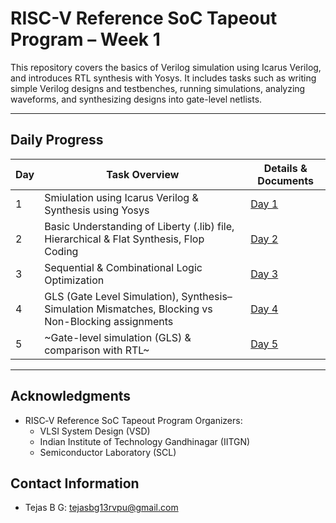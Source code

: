 # RISC-V Reference SoC Tapeout Program – Week 1

This repository covers the basics of Verilog simulation using Icarus Verilog, and introduces RTL synthesis with Yosys. It includes tasks such as writing simple Verilog designs and testbenches, running simulations, analyzing waveforms, and synthesizing designs into gate-level netlists.

---

## Daily Progress

| Day | Task Overview                                    | Details & Documents         |
|-----|--------------------------------------------------|-----------------------------|
| 1   | Smiulation using Icarus Verilog & Synthesis using Yosys   | [Day 1](./Day-01/Day-01.md)     |
| 2   | Basic Understanding of Liberty (.lib) file, Hierarchical & Flat Synthesis, Flop Coding | [Day 2](./Day-02/Day-02.md)     |
| 3   | Sequential & Combinational Logic Optimization  | [Day 3](./Day-03/Day-03.md)     |
| 4   | GLS (Gate Level Simulation), Synthesis–Simulation Mismatches, Blocking vs Non-Blocking assignments  | [Day 4](./Day-04/Day-04.md)     |
| 5   | ~Gate-level simulation (GLS) & comparison with RTL~| [Day 5](./Day-05/Day-05.md)     |

---

<!--

📂 Each day has its own folder (`Day1`, `Day2`, …) with:
- A `Day<num>.md` file (your notes, explanations, tasks).  
- Any Verilog source (`.v`) and testbench files (`_tb.v`).  
- Screenshots, waveforms, or results (if needed).  

-->


## Acknowledgments
- RISC‑V Reference SoC Tapeout Program Organizers:
    - VLSI System Design (VSD)
    - Indian Institute of Technology Gandhinagar (IITGN)
    - Semiconductor Laboratory (SCL)
  <!--     - Synopsys Inc. -->


## Contact Information
- Tejas B G: [tejasbg13rvpu@gmail.com](mailto:tejasbg13rvpu@gmail.com)
